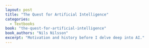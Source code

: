 ```yaml
---
layout: post
title: "The Quest for Artificial Intelligence"
categories:
  - Textbooks
book: "the-quest-for-artificial-intelligence"
book_authors: "Nils Nilsson"
excerpt: "Motivation and history before I delve deep into AI."
---
```

